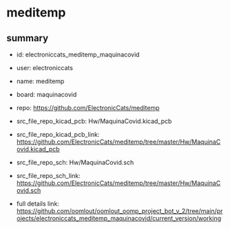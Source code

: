 # meditemp
 
## summary 
* id: electroniccats_meditemp_maquinacovid
* user: electroniccats
* name: meditemp
* board: maquinacovid
* repo: https://github.com/ElectronicCats/meditemp
* src_file_repo_kicad_pcb: Hw/MaquinaCovid.kicad_pcb
* src_file_repo_kicad_pcb_link: https://github.com/ElectronicCats/meditemp/tree/master/Hw/MaquinaCovid.kicad_pcb


* src_file_repo_sch: Hw/MaquinaCovid.sch
* src_file_repo_sch_link: https://github.com/ElectronicCats/meditemp/tree/master/Hw/MaquinaCovid.sch
* full details link: https://github.com/oomlout/oomlout_oomp_project_bot_v_2/tree/main/projects/electroniccats_meditemp_maquinacovid/current_version/working  






